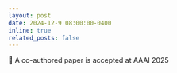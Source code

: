 ```yaml
---
layout: post
date: 2024-12-9 08:00:00-0400
inline: true
related_posts: false
---
```


:scroll: A co-authored paper is accepted at AAAI 2025

